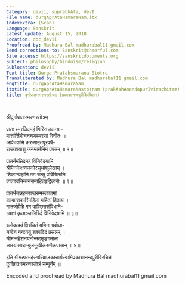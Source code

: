```yaml
---
Category: devii, suprabhAta, devI
File name: durgAprAtaHsmaraNam.itx
Indexextra: (Scan)
Language: Sanskrit
Latest update: August 15, 2018
Location: doc_devii
Proofread by: Madhura Bal madhurabal11 gmail.com
Send corrections to: Sanskrit@cheerful.com
Site access: https://sanskritdocuments.org
Subject: philosophy/hinduism/religion
Sublocation: devii
Text title: Durga Pratahsmarana Stotra
Transliterated by: Madhura Bal madhurabal11 gmail.com
engtitle: durgAprAtaHsmaraNam
itxtitle: durgAprAtaHsmaraNastotram (prakAshAnandapurIvirachitam)
title: दुर्गाप्रातःस्मरणस्तोत्रम् (प्रकाशानन्दपुरीविरचितम्)

---
```

  
 श्रीदुर्गाप्रातःस्मरणस्तोत्रम्   
  
प्रातः स्मरन्निदमहं गिरिराजकन्या-  
     मार्त्तार्त्तिमोचनचणस्मरणां विनीतः ।  
आवेदयामि करुणामृतपूरवर्षै-  
     राप्लावयाशु जनमार्त्तमिमं प्रपन्नम् ॥ १॥  
  
प्रातर्नमन्निदमहं विनिवेदयामि  
     श्रीमेनकेक्षणचकोरसुधांशुलेखाम् ।  
शिष्टान्यहानि मम सन्तु पवित्रितानि  
     त्वत्पादचिन्तनसमाहितहृद्विलासैः ॥ २॥  
  
प्रातर्भजन्नहमवाप्तसमस्तकामां  
     कामान्तकारिमहिलां महितां हिताय ।  
मातर्जहीहि मम वाञ्छितसंविधाने-  
     ऽवज्ञां कृताञ्जलिरिदं विनिवेदयामि ॥ ३॥  
  
श्लोकत्रयं विरचितं यमिना प्रबोधा-  
     नन्देन नन्दयतु शश्वदिदं प्रसन्नम् ।  
श्रीमन्महेशनयनोन्मदभृङ्गमाला  
     लास्यास्पदाम्बुजमुखीकरुणैकपात्रान् ॥ ४॥  
  
इति श्रीमत्परमहंसपरिव्राजकाचार्यस्वामिप्रकाशानन्दपुरीविरचितं  
     दुर्गाप्रातःस्मरणस्तोत्रं सम्पूर्णम् ॥  
  
  
Encoded and proofread by Madhura Bal madhurabal11 gmail.com  
  
